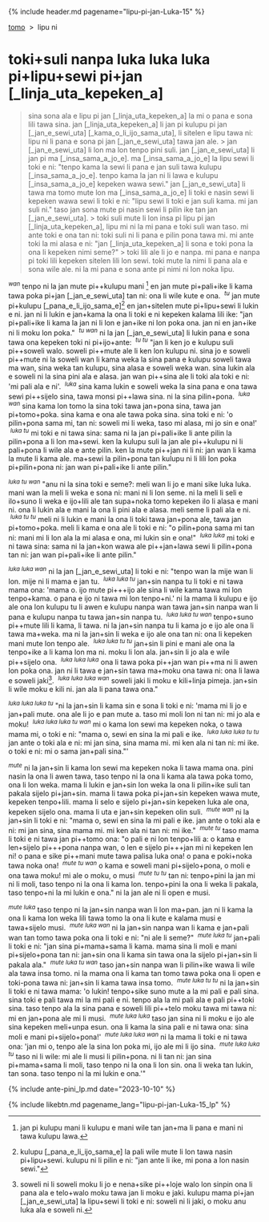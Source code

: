 {% include header.md pagename="lipu-pi-jan-Luka-15" %}



<span class="lp">[tomo](https://joelthomastr.github.io/tokipona/README_lp)&nbsp;&nbsp;>&nbsp;&nbsp;lipu ni</span>

# <span class="lp">toki+suli nanpa luka luka luka pi+lipu+sewi pi+jan [_linja_uta_kepeken_a]</span>

> <span class="lp">sina sona ala e lipu pi jan [_linja_uta_kepeken_a] la mi o pana e sona lili tawa sina. jan [_linja_uta_kepeken_a] li jan pi kulupu pi jan [_jan_e_sewi_uta] [_kama_o_li_ijo_sama_uta], li sitelen e lipu tawa ni: lipu ni li pana e sona pi jan [_jan_e_sewi_uta] tawa jan ale.</span>
<span class="lp">></span>
> <span class="lp">jan [_jan_e_sewi_uta] li lon ma lon tenpo pini suli. jan [_jan_e_sewi_uta] li jan pi ma [_insa_sama_a_jo_e]. ma [_insa_sama_a_jo_e] la lipu sewi li toki e ni: "tenpo kama la sewi li pana e jan suli tawa kulupu [_insa_sama_a_jo_e]. tenpo kama la jan ni li lawa e kulupu [_insa_sama_a_jo_e] kepeken wawa sewi." jan [_jan_e_sewi_uta] li tawa ma tomo mute lon ma [_insa_sama_a_jo_e] li toki e nasin sewi li kepeken wawa sewi li toki e ni: "lipu sewi li toki e jan suli kama. mi jan suli ni." taso jan sona mute pi nasin sewi li pilin ike tan jan [_jan_e_sewi_uta].</span>
<span class="lp">></span>
> <span class="lp">toki suli mute li lon insa pi lipu pi jan [_linja_uta_kepeken_a], lipu mi ni la mi pana e toki suli wan taso. mi ante toki e ona tan ni: toki suli ni li pana e pilin pona tawa mi. mi ante toki la mi alasa e ni: "jan [_linja_uta_kepeken_a] li sona e toki pona la ona li kepeken nimi seme?"</span>
<span class="lp">></span>
> <span class="lp">toki lili ale li jo e nanpa. mi pana e nanpa pi toki lili kepeken sitelen lili lon sewi. toki mute la nimi li pana ala e sona wile ale. ni la mi pana e sona ante pi nimi ni lon noka lipu.</span>

<span class="lp"><sup>_wan_</sup> tenpo ni la jan mute pi++kulupu mani [^a] en jan mute pi+pali+ike li kama tawa poka pi+jan [_jan_e_sewi_uta] tan ni: ona li wile kute e ona. &nbsp;<sup>_tu_</sup> jan mute pi+kulupu [_pana_e_li_ijo_sama_e][^b] en jan+sitelen mute pi+lipu+sewi li lukin e ni. jan ni li lukin e jan+kama la ona li toki e ni kepeken kalama lili ike: "jan pi+pali+ike li kama la jan ni li lon e jan+ike ni lon poka ona. jan ni en jan+ike ni li moku lon poka." &nbsp;<sup>_tu wan_</sup> ni la jan [_jan_e_sewi_uta] li lukin pana e sona tawa ona kepeken toki ni pi+ijo+ante: &nbsp;<sup>_tu tu_</sup> "jan li ken jo e kulupu suli pi++soweli walo. soweli pi++mute ale li ken lon kulupu ni. sina jo e soweli pi++mute ni la soweli wan li kama weka la sina pana e kulupu soweli tawa ma wan, sina weka tan kulupu, sina alasa e soweli weka wan. sina lukin ala e soweli ni la sina pini ala e alasa. jan wan pi++sina ale li toki ala toki e ni: 'mi pali ala e ni'. &nbsp;<sup>_luka_</sup> sina kama lukin e soweli weka la sina pana e ona tawa sewi pi++sijelo sina, tawa monsi pi++lawa sina. ni la sina pilin+pona. &nbsp;<sup>_luka wan_</sup> sina kama lon tomo la sina toki tawa jan+pona sina, tawa jan pi+tomo+poka. sina kama e ona ale tawa poka sina. sina toki e ni: 'o pilin+pona sama mi, tan ni: soweli mi li weka, taso mi alasa, mi jo sin e ona!' &nbsp;<sup>_luka tu_</sup> mi toki e ni tawa sina: sama ni la jan pi+pali+ike li ante pilin la pilin+pona a li lon ma+sewi. ken la kulupu suli la jan ale pi++kulupu ni li pali+pona li wile ala e ante pilin. ken la mute pi++jan ni li ni: jan wan li kama la mute li kama ale. ma+sewi la pilin+pona tan kulupu ni li lili lon poka pi+pilin+pona ni: jan wan pi+pali+ike li ante pilin."</span>

<span class="lp"><sup>_luka tu wan_</sup> "anu ni la sina toki e seme?: meli wan li jo e mani sike luka luka. mani wan la meli li weka e sona ni: mani ni li lon seme. ni la meli li seli e ilo+suno li weka e ijo+lili ale tan supa+noka tomo kepeken ilo li alasa e mani ni. ona li lukin ala e mani la ona li pini ala e alasa. meli seme li pali ala e ni. &nbsp;<sup>_luka tu tu_</sup> meli ni li lukin e mani la ona li toki tawa jan+pona ale, tawa jan pi+tomo+poka. meli li kama e ona ale li toki e ni: "o pilin+pona sama mi tan ni: mani mi li lon ala la mi alasa e ona, mi lukin sin e ona!" &nbsp;<sup>_luka luka_</sup> mi toki e ni tawa sina: sama ni la jan+kon wawa ale pi++jan+lawa sewi li pilin+pona tan ni: jan wan pi+pali+ike li ante pilin."</span>

<span class="lp"><sup>_luka luka wan_</sup> ni la jan [_jan_e_sewi_uta] li toki e ni: "tenpo wan la mije wan li lon. mije ni li mama e jan tu. &nbsp;<sup>_luka luka tu_</sup> jan+sin nanpa tu li toki e ni tawa mama ona: 'mama o. ijo mute pi+++ijo ale sina li wile kama tawa mi lon tenpo+kama. o pana e ijo ni tawa mi lon tenpo+ni.' ni la mama li kulupu e ijo ale ona lon kulupu tu li awen e kulupu nanpa wan tawa jan+sin nanpa wan li pana e kulupu nanpa tu tawa jan+sin nanpa tu. &nbsp;<sup>_luka luka tu wan_</sup> tenpo+suno pi++mute lili li kama, li tawa. ni la jan+sin nanpa tu li kama jo e ijo ale ona li tawa ma+weka. ma ni la jan+sin li weka e ijo ale ona tan ni: ona li kepeken mani mute lon tenpo ale. &nbsp;<sup>_luka luka tu tu_</sup> jan+sin li pini e mani ale ona la tenpo+ike a li kama lon ma ni. moku li lon ala. jan+sin li jo ala e wile pi++sijelo ona. &nbsp;<sup>_luka luka luka_</sup> ona li tawa poka pi++jan wan pi++ma ni li awen lon poka ona. jan ni li tawa e jan+sin tawa ma+moku ona tawa ni: ona li lawa e soweli jaki[^c]. &nbsp;<sup>_luka luka luka wan_</sup> soweli jaki li moku e kili+linja pimeja. jan+sin li wile moku e kili ni. jan ala li pana tawa ona."</span>

<span class="lp"><sup>_luka luka luka tu_</sup> "ni la jan+sin li kama sin e sona li toki e ni: 'mama mi li jo e jan+pali mute. ona ale li jo e pan mute a. taso mi moli lon ni tan ni: mi jo ala e moku! &nbsp;<sup>_luka luka luka tu wan_</sup> mi o kama lon sewi ma kepeken noka, o tawa mama mi, o toki e ni: "mama o, sewi en sina la mi pali e ike. &nbsp;<sup>_luka luka luka tu tu_</sup> jan ante o toki ala e ni: mi jan sina, sina mama mi. mi ken ala ni tan ni: mi ike. o toki e ni: mi o sama jan+pali sina."'</span>

<span class="lp"><sup>_mute_</sup> ni la jan+sin li kama lon sewi ma kepeken noka li tawa mama ona. pini nasin la ona li awen tawa, taso tenpo ni la ona li kama ala tawa poka tomo, ona li lon weka. mama li lukin e jan+sin lon weka la ona li pilin+ike suli tan pakala sijelo pi+jan+sin. mama li tawa poka pi+jan+sin kepeken wawa mute, kepeken tenpo+lili. mama li selo e sijelo pi+jan+sin kepeken luka ale ona, kepeken sijelo ona. mama li uta e jan+sin kepeken olin suli. &nbsp;<sup>_mute wan_</sup> ni la jan+sin li toki e ni: "mama o, sewi en sina la mi pali e ike. jan ante o toki ala e ni: mi jan sina, sina mama mi. mi ken ala ni tan ni: mi ike." &nbsp;<sup>_mute tu_</sup> taso mama li toki e ni tawa jan pi++tomo ona: "o pali e ni lon tenpo+lili a: o kama e len+sijelo pi+++pona nanpa wan, o len e sijelo pi+++jan mi ni kepeken len ni! o pana e sike pi++mani mute tawa palisa luka ona! o pana e poki+noka tawa noka ona! &nbsp;<sup>_mute tu wan_</sup> o kama e soweli mani pi+sijelo+pona, o moli e ona tawa moku! mi ale o moku, o musi &nbsp;<sup>_mute tu tu_</sup> tan ni: tenpo+pini la jan mi ni li moli, taso tenpo ni la ona li kama lon. tenpo+pini la ona li weka li pakala, taso tenpo+ni la mi lukin e ona." ni la jan ale ni li open e musi.</span>

<span class="lp"><sup>_mute luka_</sup> taso tenpo ni la jan+sin nanpa wan li lon ma+pan. jan ni li kama la ona li kama lon weka lili tawa tomo la ona li kute e kalama musi e tawa+sijelo musi. &nbsp;<sup>_mute luka wan_</sup> ni la jan+sin nanpa wan li kama e jan+pali wan tan tomo tawa poka ona li toki e ni: "ni ale li seme?" &nbsp;<sup>_mute luka tu_</sup> jan+pali li toki e ni: "jan sina pi+mama+sama li kama. mama sina li moli e mani pi+sijelo+pona tan ni: jan+sin ona li kama sin tawa ona la sijelo pi+jan+sin li pakala ala." &nbsp;<sup>_mute luka tu wan_</sup> taso jan+sin nanpa wan li pilin+ike wawa li wile ala tawa insa tomo. ni la mama ona li kama tan tomo tawa poka ona li open e toki-pona tawa ni: jan+sin li kama tawa insa tomo. &nbsp;<sup>_mute luka tu tu_</sup> ni la jan+sin li toki e ni tawa mama: 'o lukin! tenpo+sike suno mute a la mi pali e pali sina. sina toki e pali tawa mi la mi pali e ni. tenpo ala la mi pali ala e pali pi++toki sina. taso tenpo ala la sina pana e soweli lili pi++telo moku tawa mi tawa ni: mi en jan+pona ale mi li musi. &nbsp;<sup>_mute luka luka_</sup> taso jan sina ni li moku e ijo ale sina kepeken meli+unpa esun. ona li kama la sina pali e ni tawa ona: sina moli e mani pi+sijelo+pona!' &nbsp;<sup>_mute luka luka wan_</sup> ni la mama li toki e ni tawa ona: 'jan mi o, tenpo ale la sina lon poka mi, ijo ale mi li ijo sina. &nbsp;<sup>_mute luka luka tu_</sup> taso ni li wile: mi ale li musi li pilin+pona. ni li tan ni: jan sina pi+mama+sama li moli, taso tenpo ni la ona li lon sin. ona li weka tan lukin, tan sona. taso tenpo ni la mi lukin e ona.'"</span>

[^a]: <span class="lp"> jan pi kulupu mani li kulupu e mani wile tan jan+ma li pana e mani ni tawa kulupu lawa.</span>
[^b]: <span class="lp"> kulupu [_pana_e_li_ijo_sama_e] la pali wile mute li lon tawa nasin pi+lipu+sewi. kulupu ni li pilin e ni: "jan ante li ike, mi pona a lon nasin sewi."</span>
[^c]: <span class="lp"> soweli ni li soweli moku li jo e nena+sike pi++loje walo lon sinpin ona li pana ala e telo+walo moku tawa jan li moku e jaki. kulupu mama pi+jan [_jan_e_sewi_uta] la lipu+sewi li toki e ni: soweli ni li jaki, o moku anu luka ala e soweli ni.</span>

{% include ante-pini_lp.md date="2023-10-10" %}

{% include likebtn.md pagename_lang="lipu-pi-jan-Luka-15_lp" %}
